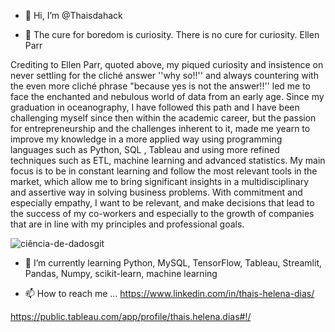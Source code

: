 - 👋 Hi, I’m @Thaisdahack

- 👀 The cure for boredom is curiosity. There is no cure for curiosity.
Ellen Parr

Crediting to Ellen Parr, quoted above, my piqued curiosity and insistence on never settling for the cliché answer ''why so!!'' and always countering with the even more cliché phrase "because yes is not the answer!!'' led me to face the enchanted and nebulous world of data from an early age.
Since my graduation in oceanography, I have followed this path and I have been challenging myself since then within the academic career, but the passion for entrepreneurship and the challenges inherent to it, made me yearn to improve my knowledge in a more applied way using programming languages ​​such as Python, SQL , Tableau and using more refined techniques such as ETL, machine learning and advanced statistics.
My main focus is to be in constant learning and follow the most relevant tools in the market, which allow me to bring significant insights in a multidisciplinary and assertive way in solving business problems.
With commitment and especially empathy, I want to be relevant, and make decisions that lead to the success of my co-workers and especially to the growth of companies that are in line with my principles and professional goals.

![ciência-de-dadosgit](https://user-images.githubusercontent.com/101371267/169715509-f2b38970-b62b-4bf2-99e7-d64adfb71b6e.jpg)

- 🌱 I’m currently learning Python, MySQL, TensorFlow, Tableau, Streamlit, Pandas, Numpy, scikit-learn, machine learning

- 📫 How to reach me ...
https://www.linkedin.com/in/thais-helena-dias/

https://public.tableau.com/app/profile/thais.helena.dias#!/
<!---
Thaisdahack/Thaisdahack is a ✨ special ✨ repository because its `README.md` (this file) appears on your GitHub profile.
You can click the Preview link to take a look at your changes.
--->
